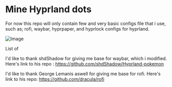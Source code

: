 # Mine Hyprland dots
For now this repo will only contain few and very basic configs file that i use, such as; rofi, waybar, hyprpaper, and hyprlock configs for hyprland.

![Image](https://github.com/user-attachments/assets/a456d703-9d88-4596-be90-cc7c98288933)

List of 

I'd like to thank shdShadow for giving me base for waybar, which i modified. Here's link to his repo : 
https://github.com/shdShadow/Hyprland-pokemon

I'd like to thank George Lemanis aswell for giving me base for rofi. Here's link to his repo:
https://github.com/dracula/rofi
